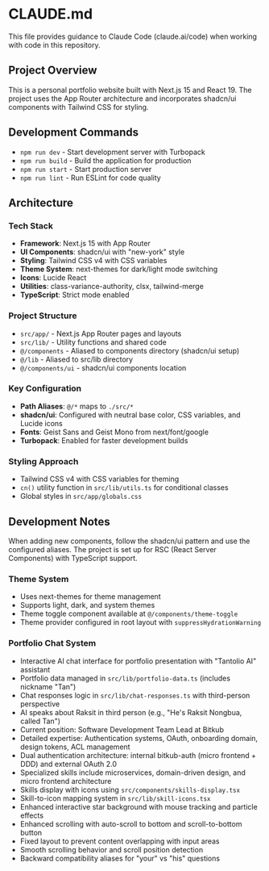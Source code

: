 # CLAUDE.md

This file provides guidance to Claude Code (claude.ai/code) when working with code in this repository.

## Project Overview

This is a personal portfolio website built with Next.js 15 and React 19. The project uses the App Router architecture and incorporates shadcn/ui components with Tailwind CSS for styling.

## Development Commands

- `npm run dev` - Start development server with Turbopack
- `npm run build` - Build the application for production
- `npm run start` - Start production server
- `npm run lint` - Run ESLint for code quality

## Architecture

### Tech Stack
- **Framework**: Next.js 15 with App Router
- **UI Components**: shadcn/ui with "new-york" style
- **Styling**: Tailwind CSS v4 with CSS variables
- **Theme System**: next-themes for dark/light mode switching
- **Icons**: Lucide React
- **Utilities**: class-variance-authority, clsx, tailwind-merge
- **TypeScript**: Strict mode enabled

### Project Structure
- `src/app/` - Next.js App Router pages and layouts
- `src/lib/` - Utility functions and shared code
- `@/components` - Aliased to components directory (shadcn/ui setup)
- `@/lib` - Aliased to src/lib directory
- `@/components/ui` - shadcn/ui components location

### Key Configuration
- **Path Aliases**: `@/*` maps to `./src/*`
- **shadcn/ui**: Configured with neutral base color, CSS variables, and Lucide icons
- **Fonts**: Geist Sans and Geist Mono from next/font/google
- **Turbopack**: Enabled for faster development builds

### Styling Approach
- Tailwind CSS v4 with CSS variables for theming
- `cn()` utility function in `src/lib/utils.ts` for conditional classes
- Global styles in `src/app/globals.css`

## Development Notes

When adding new components, follow the shadcn/ui pattern and use the configured aliases. The project is set up for RSC (React Server Components) with TypeScript support.

### Theme System
- Uses next-themes for theme management
- Supports light, dark, and system themes
- Theme toggle component available at `@/components/theme-toggle`
- Theme provider configured in root layout with `suppressHydrationWarning`

### Portfolio Chat System
- Interactive AI chat interface for portfolio presentation with "Tantolio AI" assistant
- Portfolio data managed in `src/lib/portfolio-data.ts` (includes nickname "Tan")
- Chat responses logic in `src/lib/chat-responses.ts` with third-person perspective
- AI speaks about Raksit in third person (e.g., "He's Raksit Nongbua, called Tan")
- Current position: Software Development Team Lead at Bitkub
- Detailed expertise: Authentication systems, OAuth, onboarding domain, design tokens, ACL management
- Dual authentication architecture: internal bitkub-auth (micro frontend + DDD) and external OAuth 2.0
- Specialized skills include microservices, domain-driven design, and micro frontend architecture
- Skills display with icons using `src/components/skills-display.tsx`
- Skill-to-icon mapping system in `src/lib/skill-icons.tsx`
- Enhanced interactive star background with mouse tracking and particle effects
- Enhanced scrolling with auto-scroll to bottom and scroll-to-bottom button
- Fixed layout to prevent content overlapping with input areas
- Smooth scrolling behavior and scroll position detection
- Backward compatibility aliases for "your" vs "his" questions